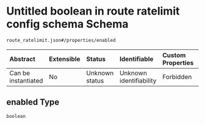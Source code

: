 # Untitled boolean in route ratelimit config schema Schema

```txt
route_ratelimit.json#/properties/enabled
```



| Abstract            | Extensible | Status         | Identifiable            | Custom Properties | Additional Properties | Access Restrictions | Defined In                                                                    |
| :------------------ | :--------- | :------------- | :---------------------- | :---------------- | :-------------------- | :------------------ | :---------------------------------------------------------------------------- |
| Can be instantiated | No         | Unknown status | Unknown identifiability | Forbidden         | Allowed               | none                | [route\_ratelimit.json\*](../out/route_ratelimit.json "open original schema") |

## enabled Type

`boolean`
